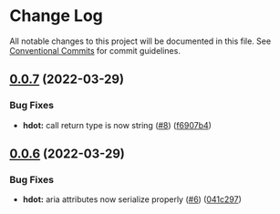 # Change Log

All notable changes to this project will be documented in this file.
See [Conventional Commits](https://conventionalcommits.org) for commit guidelines.

## [0.0.7](https://github.com/willmartian/hdot/compare/hdot@0.0.6...hdot@0.0.7) (2022-03-29)


### Bug Fixes

* **hdot:** call return type is now string ([#8](https://github.com/willmartian/hdot/issues/8)) ([f6907b4](https://github.com/willmartian/hdot/commit/f6907b420bcc19f20cba4cd9959c6bf9e07cdad8))





## [0.0.6](https://github.com/willmartian/hdot/compare/hdot@0.0.5...hdot@0.0.6) (2022-03-29)


### Bug Fixes

* **hdot:** aria attributes now serialize properly ([#6](https://github.com/willmartian/hdot/issues/6)) ([041c297](https://github.com/willmartian/hdot/commit/041c297040bca6c505565a2c28ffef3187cb83a2))

